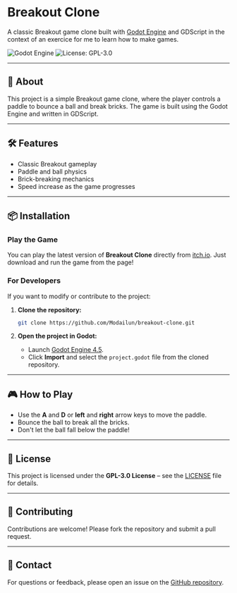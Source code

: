 # Breakout Clone

A classic Breakout game clone built with [Godot Engine](https://godotengine.org/) and GDScript in the context of an exercice for me to learn how to make games.

![Godot Engine](https://img.shields.io/badge/Godot-4.5-blue)
![License: GPL-3.0](https://img.shields.io/badge/License-GPL--3.0-yellow)

---

## 📖 About

This project is a simple Breakout game clone, where the player controls a paddle to bounce a ball and break bricks. The game is built using the Godot Engine and written in GDScript.

---

## 🛠️ Features

- Classic Breakout gameplay
- Paddle and ball physics
- Brick-breaking mechanics
- Speed increase as the game progresses

---

## 📦 Installation

### Play the Game

You can play the latest version of **Breakout Clone** directly from [itch.io](https://modailun.itch.io/breakout-clone). Just download and run the game from the page!

### For Developers

If you want to modify or contribute to the project:

1. **Clone the repository:**
   ```bash
   git clone https://github.com/Modailun/breakout-clone.git
   ```

2. **Open the project in Godot:**
   - Launch [Godot Engine 4.5](https://godotengine.org/download).
   - Click **Import** and select the `project.godot` file from the cloned repository.

---

## 🎮 How to Play

- Use the **A** and **D** or **left** and **right** arrow keys to move the paddle.
- Bounce the ball to break all the bricks.
- Don't let the ball fall below the paddle!

---

## 📜 License

This project is licensed under the **GPL-3.0 License** – see the [LICENSE](LICENSE) file for details.

---

## 🙌 Contributing

Contributions are welcome! Please fork the repository and submit a pull request.

---

## 📧 Contact

For questions or feedback, please open an issue on the [GitHub repository](https://github.com/Modailun/breakout-clone).